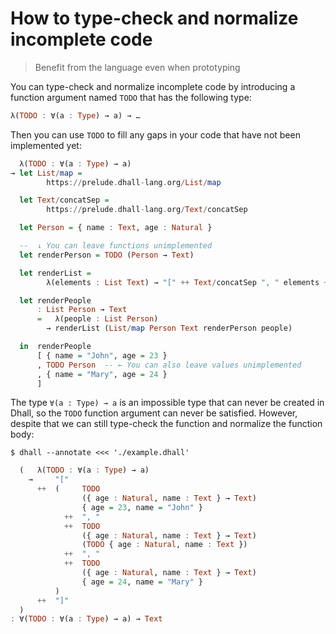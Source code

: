 # How to type-check and normalize incomplete code

> Benefit from the language even when prototyping

You can type-check and normalize incomplete code by introducing a function argument named
`TODO` that has the following type:

```haskell
λ(TODO : ∀(a : Type) → a) → …
```

Then you can use `TODO` to fill any gaps in your code that have not been
implemented yet:

```haskell
  λ(TODO : ∀(a : Type) → a)
→ let List/map =
        https://prelude.dhall-lang.org/List/map

  let Text/concatSep =
        https://prelude.dhall-lang.org/Text/concatSep

  let Person = { name : Text, age : Natural }

  --  ↓ You can leave functions unimplemented
  let renderPerson = TODO (Person → Text)

  let renderList =
        λ(elements : List Text) → "[" ++ Text/concatSep ", " elements ++ "]"

  let renderPeople
      : List Person → Text
      =   λ(people : List Person)
        → renderList (List/map Person Text renderPerson people)

  in  renderPeople
      [ { name = "John", age = 23 }
      , TODO Person  -- ← You can also leave values unimplemented
      , { name = "Mary", age = 24 }
      ]
```

The type `∀(a : Type) → a` is an impossible type that can never be created in Dhall,
so the `TODO` function argument can never be satisfied.  However, despite that we can
still type-check the function and normalize the function body:

```console
$ dhall --annotate <<< './example.dhall'
```
```haskell
  (   λ(TODO : ∀(a : Type) → a)
    →     "["
      ++  (     TODO
                ({ age : Natural, name : Text } → Text)
                { age = 23, name = "John" }
            ++  ", "
            ++  TODO
                ({ age : Natural, name : Text } → Text)
                (TODO { age : Natural, name : Text })
            ++  ", "
            ++  TODO
                ({ age : Natural, name : Text } → Text)
                { age = 24, name = "Mary" }
          )
      ++  "]"
  )
: ∀(TODO : ∀(a : Type) → a) → Text
```
